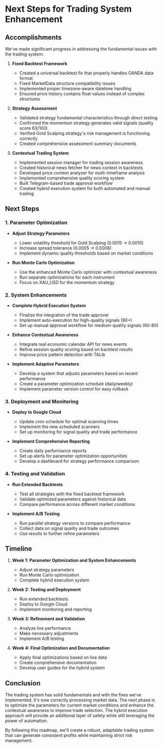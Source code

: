 # Next Steps for Trading System Enhancement

## Accomplishments

We've made significant progress in addressing the fundamental issues with the trading system:

1. **Fixed Backtest Framework**
   - Created a universal backtest fix that properly handles OANDA data format
   - Fixed MarketData structure compatibility issues
   - Implemented proper timezone-aware datetime handling
   - Ensured price history contains float values instead of complex structures

2. **Strategy Assessment**
   - Validated strategy fundamental characteristics through direct testing
   - Confirmed the momentum strategy generates valid signals (quality score 63/100)
   - Verified Gold Scalping strategy's risk management is functioning correctly
   - Created comprehensive assessment summary documents

3. **Contextual Trading System**
   - Implemented session manager for trading session awareness
   - Created historical news fetcher for news context in backtests
   - Developed price context analyzer for multi-timeframe analysis
   - Implemented comprehensive quality scoring system
   - Built Telegram-based trade approval workflow
   - Created hybrid execution system for both automated and manual trading

## Next Steps

### 1. Parameter Optimization

- **Adjust Strategy Parameters**
  - Lower volatility threshold for Gold Scalping (0.0015 → 0.0010)
  - Increase spread tolerance (0.0005 → 0.0008)
  - Implement dynamic quality thresholds based on market conditions

- **Run Monte Carlo Optimization**
  - Use the enhanced Monte Carlo optimizer with contextual awareness
  - Run separate optimizations for each instrument
  - Focus on XAU_USD for the momentum strategy

### 2. System Enhancements

- **Complete Hybrid Execution System**
  - Finalize the integration of the trade approver
  - Implement auto-execution for high-quality signals (80+)
  - Set up manual approval workflow for medium-quality signals (60-80)

- **Enhance Contextual Awareness**
  - Integrate real economic calendar API for news events
  - Refine session quality scoring based on backtest results
  - Improve price pattern detection with TALib

- **Implement Adaptive Parameters**
  - Develop a system that adjusts parameters based on recent performance
  - Create a parameter optimization schedule (daily/weekly)
  - Implement parameter version control for easy rollback

### 3. Deployment and Monitoring

- **Deploy to Google Cloud**
  - Update cron schedule for optimal scanning times
  - Implement the new scheduled scanners
  - Set up monitoring for signal quality and trade performance

- **Implement Comprehensive Reporting**
  - Create daily performance reports
  - Set up alerts for parameter optimization opportunities
  - Develop a dashboard for strategy performance comparison

### 4. Testing and Validation

- **Run Extended Backtests**
  - Test all strategies with the fixed backtest framework
  - Validate optimized parameters against historical data
  - Compare performance across different market conditions

- **Implement A/B Testing**
  - Run parallel strategy versions to compare performance
  - Collect data on signal quality and trade outcomes
  - Use results to further refine parameters

## Timeline

1. **Week 1: Parameter Optimization and System Enhancements**
   - Adjust strategy parameters
   - Run Monte Carlo optimization
   - Complete hybrid execution system

2. **Week 2: Testing and Deployment**
   - Run extended backtests
   - Deploy to Google Cloud
   - Implement monitoring and reporting

3. **Week 3: Refinement and Validation**
   - Analyze live performance
   - Make necessary adjustments
   - Implement A/B testing

4. **Week 4: Final Optimization and Documentation**
   - Apply final optimizations based on live data
   - Create comprehensive documentation
   - Develop user guides for the hybrid system

## Conclusion

The trading system has solid fundamentals and with the fixes we've implemented, it's now correctly processing market data. The next phase is to optimize the parameters for current market conditions and enhance the contextual awareness to improve trade selection. The hybrid execution approach will provide an additional layer of safety while still leveraging the power of automation.

By following this roadmap, we'll create a robust, adaptable trading system that can generate consistent profits while maintaining strict risk management.



